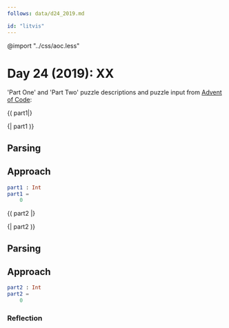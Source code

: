 ```yaml
---
follows: data/d24_2019.md

id: "litvis"
---
```


@import "../css/aoc.less"

# Day 24 (2019): XX

'Part One' and 'Part Two' puzzle descriptions and puzzle input from [Advent of Code](https://adventofcode.com/2019/day/24):

{( part1|}

{| part1 )}

## Parsing

## Approach

```elm {l r}
part1 : Int
part1 =
    0
```

{( part2 |}

{| part2 )}

## Parsing

## Approach

```elm {l r}
part2 : Int
part2 =
    0
```

### Reflection
